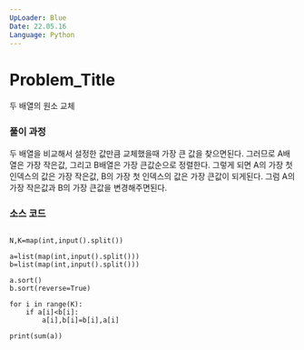```yaml
---
UpLoader: Blue
Date: 22.05.16      
Language: Python
---
```


# Problem_Title

 두 배열의 원소 교체
  

### 풀이 과정  

두 배열을 비교해서 설정한 값만큼 교체했을때 가장 큰 값을 찾으면된다. 그러므로 A배열은 가장 작은값, 그리고 B배열은 가장 큰값순으로 정렬한다.
그렇게 되면 A의 가장 첫 인덱스의 값은 가장 작은값, B의 가장 첫 인덱스의 값은 가장 큰값이 되게된다. 그럼 A의 가장 작은값과 B의 가장 큰값을 변경해주면된다. 

### 소스 코드

```

N,K=map(int,input().split())

a=list(map(int,input().split()))
b=list(map(int,input().split()))

a.sort()
b.sort(reverse=True)

for i in range(K):
    if a[i]<b[i]:
        a[i],b[i]=b[i],a[i]

print(sum(a))
    
        
    



```
